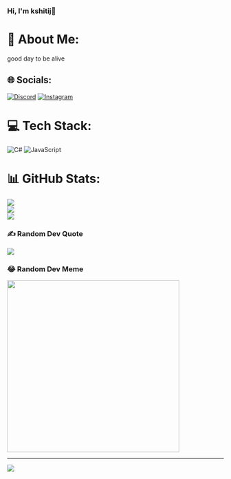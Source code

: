 ### Hi, I'm kshitij👋

# 💫 About Me:
good day to be alive


## 🌐 Socials:
[![Discord](https://img.shields.io/badge/Discord-%237289DA.svg?logo=discord&logoColor=white)](https://discord.gg/kshiitijjj) [![Instagram](https://img.shields.io/badge/Instagram-%23E4405F.svg?logo=Instagram&logoColor=white)](https://instagram.com/kshiitijjj) 

# 💻 Tech Stack:
![C#](https://img.shields.io/badge/c%23-%23239120.svg?style=for-the-badge&logo=csharp&logoColor=white) ![JavaScript](https://img.shields.io/badge/javascript-%23323330.svg?style=for-the-badge&logo=javascript&logoColor=%23F7DF1E)
# 📊 GitHub Stats:
![](https://github-readme-stats.vercel.app/api?username=kshiitijjj&theme=dark&hide_border=false&include_all_commits=true&count_private=true)<br/>
![](https://github-readme-streak-stats.herokuapp.com/?user=kshiitijjj&theme=dark&hide_border=false)<br/>
![](https://github-readme-stats.vercel.app/api/top-langs/?username=kshiitijjj&theme=dark&hide_border=false&include_all_commits=true&count_private=true&layout=compact)

### ✍️ Random Dev Quote
![](https://quotes-github-readme.vercel.app/api?type=horizontal&theme=dark)

### 😂 Random Dev Meme
<img src='https://randommeme-five.vercel.app/' style="height: 400px;"/>

---
[![](https://visitcount.itsvg.in/api?id=kshiitijjj&icon=5&color=1)](https://visitcount.itsvg.in)

<!-- Proudly created with GPRM ( https://gprm.itsvg.in ) -->
